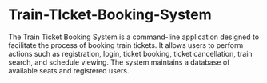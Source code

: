 # Train-TIcket-Booking-System
The Train Ticket Booking System is a command-line application designed to facilitate the process of booking train tickets. It allows users to perform actions such as registration, login, ticket booking, ticket cancellation, train search, and schedule viewing. The system maintains a database of available seats and registered users.
